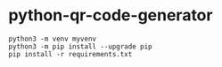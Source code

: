 # python-qr-code-generator

```
python3 -m venv myvenv
python3 -m pip install --upgrade pip
pip install -r requirements.txt
```

